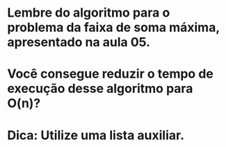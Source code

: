 # Lembre do algoritmo para o problema da faixa de soma máxima, apresentado na aula 05.
# Você consegue reduzir o tempo de execução desse algoritmo para O(n)?
# Dica: Utilize uma lista auxiliar.
